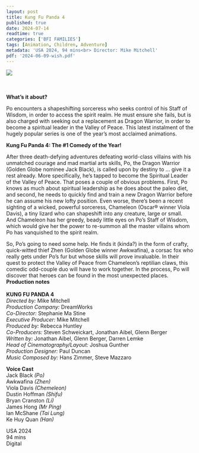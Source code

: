 ```yaml
---
layout: post
title: Kung Fu Panda 4
published: true
date: 2024-07-14
readtime: true
categories: ['BFI FAMILIES']
tags: [Animation, Children, Adventure]
metadata: 'USA 2024, 94 mins<br> Director: Mike Mitchell'
pdf: '2024-06-09-wish.pdf'
---
```

<img style="float: left;" src="/img/wish2.png"><br><br><br>



**What’s it about?**

Po encounters a shapeshifting sorceress who seeks control of his Staff of Wisdom, in order to access the spirit realm. He must ensure she fails, but is also charged with seeking out a replacement as Dragon Warrior, in order to become a spiritual leader in the Valley of Peace. This latest instalment of the hugely popular series is one of the year’s most acclaimed animations.

**Kung Fu Panda 4: The #1 Comedy of the Year!**

After three death-defying adventures defeating world-class villains with his unmatched courage and mad martial arts skills, Po, the Dragon Warrior (Golden Globe nominee Jack Black), is called upon by destiny to … give it a rest already. More specifically, he’s tapped to become the Spiritual Leader of the Valley of Peace.  That poses a couple of obvious problems. First, Po knows as much about spiritual leadership as he does about the paleo diet, and second, he needs to quickly find and train a new Dragon Warrior before he can assume his new lofty position. Even worse, there’s been a recent sighting of a wicked, powerful sorceress, Chameleon (Oscar® winner Viola Davis), a tiny lizard who can shapeshift into any creature, large or small. And Chameleon has her greedy, beady little eyes on Po’s Staff of Wisdom, which would give her the power to re-summon all the master villains whom Po has vanquished to the spirit realm.

So, Po’s going to need some help. He finds it (kinda?) in the form of crafty, quick-witted thief Zhen (Golden Globe winner Awkwafina), a corsac fox who really gets under Po’s fur but whose skills will prove invaluable. In their quest to protect the Valley of Peace from Chameleon’s reptilian claws, this comedic odd-couple duo will have to work together. In the process, Po will discover that heroes can be found in the most unexpected places.  
**Production notes**  
<br>
**KUNG FU PANDA 4**  
_Directed by:_ Mike Mitchell  
_Production Company:_ DreamWorks  
_Co-Director:_ Stephanie Ma Stine  
_Executive Producer:_ Mike Mitchell  
_Produced by:_ Rebecca Huntley  
_Co-Producers:_ Steven Schweickart, Jonathan Aibel, Glenn Berger  
_Written by:_ Jonathan Aibel, Glenn Berger, Darren Lemke  
_Head of Cinematography/Layout:_ Joshua Gunther  
_Production Designer:_ Paul Duncan  
_Music Composed by:_ Hans Zimmer, Steve Mazzaro  

**Voice Cast**  
Jack Black  _(Po)_  
Awkwafina  _(Zhen)_  
Viola Davis  _(Chemeleon)_  
Dustin Hoffman  _(Shifu)_  
Bryan Cranston  _(Li)_  
James Hong  _(Mr Ping)_  
Ian McShane  _(Tai Lung)_  
Ke Huy Quan  _(Han)_  

USA 2024  
94 mins  
Digital  
<!--stackedit_data:
eyJoaXN0b3J5IjpbMTI3MDQ0NDQ4Ml19
-->